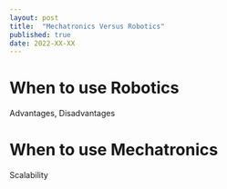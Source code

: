 ```yaml
---
layout: post
title:  "Mechatronics Versus Robotics"
published: true
date: 2022-XX-XX
---
```

# When to use Robotics
Advantages, Disadvantages

# When to use Mechatronics
Scalability